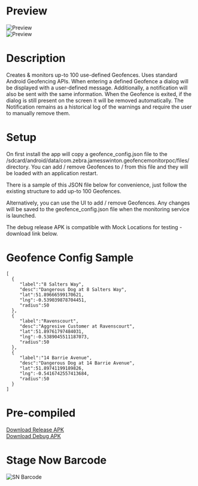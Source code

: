 
  
    
# Preview    
 ![Preview](https://downloads.jamesswinton.com/apks/POCs/GeofenceMonitorPOC/capture.png)    
![Preview](https://downloads.jamesswinton.com/apks/POCs/GeofenceMonitorPOC/capture-1.png)   
  
# Description 
Creates & monitors up-to 100 use-defined Geofences. Uses standard Android Geofencing APIs. When entering a defined Geofence a dialog will be displayed with a user-defined message. Additionally, a notification will also be sent with the same information. When the Geofence is exited, if the dialog is still present on the screen it will be removed automatically. The Notification remains as a historical log of the warnings and require the user to manually remove them.  
    
# Setup 
On first install the app will copy a geofence_config.json file to the /sdcard/android/data/com.zebra.jamesswinton.geofencemonitorpoc/files/ directory. You can add / remove Geofences to / from this file and they will be loaded with an application restart.   
  
There is a sample of this JSON file below for convenience, just follow the existing structure to add up-to 100 Geofences.  
  
Alternatively, you can use the UI to add / remove Geofences. Any changes will be saved to the geofence_config.json file when the monitoring service is launched.  

The debug release APK is compatible with Mock Locations for testing - download link below. 
    
# Geofence Config Sample    
 ``` 
[
   {
      "label":"8 Salters Way",
      "desc":"Dangerous Dog at 8 Salters Way",
      "lat":51.89666599170621,
      "lng":-0.539039878704451,
      "radius":50
   },
   {
      "label":"Ravenscourt",
      "desc":"Aggresive Customer at Ravenscourt",
      "lat":51.89761797484031,
      "lng":-0.5389045511187073,
      "radius":50
   },
   {
      "label":"14 Barrie Avenue",
      "desc":"Dangerous Dog at 14 Barrie Avenue",
      "lat":51.89741199189826,
      "lng":-0.5416742557413684,
      "radius":50
   }
]  
```    

 # Pre-compiled 
 [Download Release APK](https://downloads.jamesswinton.com/apks/POCs/GeofenceMonitorPOC/GeofenceMonitorPOC-release.apk)   
[Download Debug APK](https://downloads.jamesswinton.com/apks/POCs/GeofenceMonitorPOC/GeofenceMonitorPOC-debug.apk)   
    
# Stage Now Barcode 
![SN Barcode](https://downloads.jamesswinton.com/apks/POCs/GeofenceMonitorPOC/snbarcode.png)
